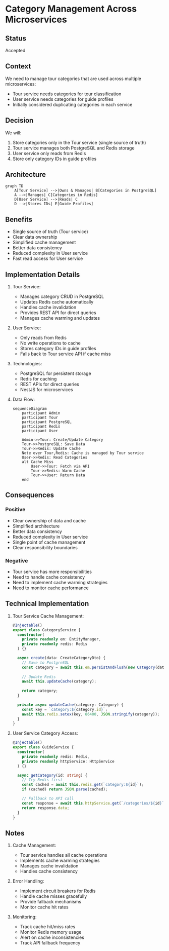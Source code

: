 # Category Management Across Microservices

## Status
Accepted

## Context
We need to manage tour categories that are used across multiple microservices:
- Tour service needs categories for tour classification
- User service needs categories for guide profiles
- Initially considered duplicating categories in each service

## Decision
We will:
1. Store categories only in the Tour service (single source of truth)
2. Tour service manages both PostgreSQL and Redis storage
3. User service only reads from Redis
4. Store only category IDs in guide profiles

## Architecture
```mermaid
graph TD
    A[Tour Service] -->|Owns & Manages| B[Categories in PostgreSQL]
    A -->|Manages| C[Categories in Redis]
    D[User Service] -->|Reads| C
    D -->|Stores IDs| E[Guide Profiles]
```

## Benefits
- Single source of truth (Tour service)
- Clear data ownership
- Simplified cache management
- Better data consistency
- Reduced complexity in User service
- Fast read access for User service

## Implementation Details
1. Tour Service:
   - Manages category CRUD in PostgreSQL
   - Updates Redis cache automatically
   - Handles cache invalidation
   - Provides REST API for direct queries
   - Manages cache warming and updates

2. User Service:
   - Only reads from Redis
   - No write operations to cache
   - Stores category IDs in guide profiles
   - Falls back to Tour service API if cache miss

3. Technologies:
   - PostgreSQL for persistent storage
   - Redis for caching
   - REST APIs for direct queries
   - NestJS for microservices

4. Data Flow:
   ```mermaid
   sequenceDiagram
       participant Admin
       participant Tour
       participant PostgreSQL
       participant Redis
       participant User
       
       Admin->>Tour: Create/Update Category
       Tour->>PostgreSQL: Save Data
       Tour->>Redis: Update Cache
       Note over Tour,Redis: Cache is managed by Tour service
       User->>Redis: Read Categories
       alt Cache Miss
           User->>Tour: Fetch via API
           Tour->>Redis: Warm Cache
           Tour->>User: Return Data
       end
   ```

## Consequences
### Positive
- Clear ownership of data and cache
- Simplified architecture
- Better data consistency
- Reduced complexity in User service
- Single point of cache management
- Clear responsibility boundaries

### Negative
- Tour service has more responsibilities
- Need to handle cache consistency
- Need to implement cache warming strategies
- Need to monitor cache performance

## Technical Implementation
1. Tour Service Cache Management:
   ```typescript
   @Injectable()
   export class CategoryService {
     constructor(
       private readonly em: EntityManager,
       private readonly redis: Redis
     ) {}

     async create(data: CreateCategoryDto) {
       // Save to PostgreSQL
       const category = await this.em.persistAndFlush(new Category(data));
       
       // Update Redis
       await this.updateCache(category);
       
       return category;
     }

     private async updateCache(category: Category) {
       const key = `category:${category.id}`;
       await this.redis.setex(key, 86400, JSON.stringify(category));
     }
   }
   ```

2. User Service Category Access:
   ```typescript
   @Injectable()
   export class GuideService {
     constructor(
       private readonly redis: Redis,
       private readonly httpService: HttpService
     ) {}

     async getCategory(id: string) {
       // Try Redis first
       const cached = await this.redis.get(`category:${id}`);
       if (cached) return JSON.parse(cached);

       // Fallback to API call
       const response = await this.httpService.get(`/categories/${id}`);
       return response.data;
     }
   }
   ```

## Notes
1. Cache Management:
   - Tour service handles all cache operations
   - Implements cache warming strategies
   - Manages cache invalidation
   - Handles cache consistency

2. Error Handling:
   - Implement circuit breakers for Redis
   - Handle cache misses gracefully
   - Provide fallback mechanisms
   - Monitor cache hit rates

3. Monitoring:
   - Track cache hit/miss rates
   - Monitor Redis memory usage
   - Alert on cache inconsistencies
   - Track API fallback frequency 
